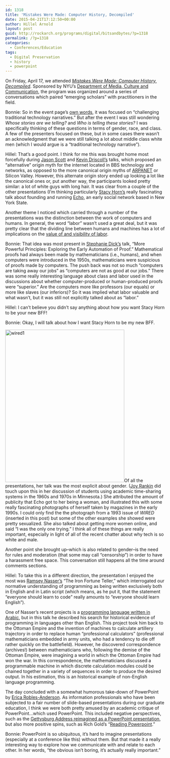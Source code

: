```yaml
---
id: 1318
title: 'Mistakes Were Made: Computer History, Decompiled'
date: 2015-04-21T17:12:50+00:00
author: Hillel Arnold
layout: post
guid: http://rockarch.org/programs/digital/bitsandbytes/?p=1318
permalink: /?p=1318
categories:
  - Conferences/Education
tags:
  - Digital Preservation
  - history
  - powerpoint
---
```

On Friday, April 17, we attended [_Mistakes Were Made: Computer History, Decompiled_](http://www.programseries.com/2014-2015/mistakes-were-made-computer-history-decompiled/). Sponsored by NYU’s [Department of Media, Culture and Communication](http://steinhardt.nyu.edu/mcc/), the program was organized around a series of conversations which paired “emerging scholars” with practitioners in the field.<!--more-->

Bonnie: So in the event page’s [own words](http://www.programseries.com/2014-2015/mistakes-were-made-computer-history-decompiled/), it was focused on “challenging traditional technology narratives.” But after the event I was still wondering _Whose stories are we telling?_ and _Who is telling these stories?_ I was specifically thinking of these questions in terms of gender, race, and class. A few of the presenters focused on these, but in some cases there wasn’t an acknowledgment that we were still talking a lot about middle class white men (which I would argue is a “traditional technology narrative”).

Hillel: That’s a good point. I think for me this was brought home most forcefully during [Jason Scott](http://en.wikipedia.org/wiki/Jason_Scott) and [Kevin Driscoll&#8217;s](http://kevindriscoll.info/) talks, which proposed an “alternative” origin myth for the internet located in BBS technology and networks, as opposed to the more canonical origin myths of [ARPANET](http://en.wikipedia.org/wiki/ARPANET) or Silicon Valley. However, this alternate origin story ended up looking a lot like the canonical ones or, put another way, the participants looked pretty similar: a lot of white guys with long hair. It was clear from a couple of the other presentations (I’m thinking particularly [Stacy Horn’s](http://www.echonyc.com/~horn/stacy/) really fascinating talk about founding and running [Echo](http://www.echonyc.com/), an early social network based in New York State.

Another theme I noticed which carried through a number of the presentations was the distinction between the work of computers and humans. In general, the word “labor” wasn’t used a great deal, but it was pretty clear that the dividing line between humans and machines has a lot of implications on the [value of and visibility of labor](https://www.youtube.com/watch?v=_IZw2CoYztk).

Bonnie: That idea was most present in [Stephanie Dick’s](http://www.people.fas.harvard.edu/~sadick/) talk, “More Powerful Principles: Exploring the Early Automation of Proof.” Mathematical proofs had always been made by mathematicians (i.e., humans), and when computers were introduced in the 1950s, mathematicians were suspicious of proofs made by computers. The push back was not so much “computers are taking away our jobs” as “computers are not as good at our jobs.” There was some really interesting language about class and labor used in the discussions about whether computer-produced or human-produced proofs were “superior.” Are the computers more like professors (our equals) or more like slaves (our inferiors)? So it was implied what labor valuable and what wasn’t, but it was still not explicitly talked about as “labor.”

Hillel: I can’t believe you didn’t say anything about how you want Stacy Horn to be your new BFF!

Bonnie: Okay, I will talk about how I want Stacy Horn to be my new BFF.

[<img class="alignleft size-full wp-image-1321" src="http://rockarch.org/programs/digital/bitsandbytes/wp-content/uploads/2015/04/wired1.jpg" alt="wired1" width="376" height="482" srcset="http://blog.rockarch.org/wp-content/uploads/2015/04/wired1.jpg 376w, http://blog.rockarch.org/wp-content/uploads/2015/04/wired1-234x300.jpg 234w" sizes="(max-width: 376px) 100vw, 376px" />](http://rockarch.org/programs/digital/bitsandbytes/wp-content/uploads/2015/04/wired1.jpg)Of all the presentations, her talk was the most explicit about gender. ([Joy Rankin](http://history.yale.edu/people/joy-rankin) did touch upon this in her discussion of students using academic time-sharing systems in the 1960s and 1970s in Minnesota.) She attributed the amount of publicity that Echo got to her being a woman, and illustrated this with some really fascinating photographs of herself taken by magazines in the early 1990s. I could only find the the photograph from a 1993 issue of _WIRED_ (inserted in this post) but some of the other examples she showed were pretty sexualized. She also talked about getting more women online, and said &#8220;I was the only one trying.&#8221; I think all of these things are really important, especially in light of all of the recent chatter about why tech is so white and male.

Another point she brought up&#8211;which is also related to gender&#8211;is the need for rules and moderation (that some may call “censorship”) in order to have a harassment free space. This conversation still happens all the time around comments sections.

Hillel: To take this in a different direction, the presentation I enjoyed the most was [Ramsey Nasser&#8217;s](http://nas.sr/) “The Iron Fortune Teller,” which interrogated our normative understanding of programming as being written exclusively both in English and in Latin script (which means, as he put it, that the statement “everyone should learn to code” really amounts to “everyone should learn English”).

One of Nasser’s recent projects is a [programming language written in Arabic](https://www.youtube.com/watch?v=77KAHPZUR8g#t=21), but in this talk he described his search for historical evidence of programming in languages other than English. This project took him back to the Ottoman Empire and the invention of machines to calculate artillery trajectory in order to replace human “professional calculators” (professional mathematicians embedded in army units, who had a tendency to die off rather quickly on the battlefield). However, he discovered correspondence (archives!) between mathematicians who, following the demise of the Ottoman Empire, were imagining a world in which the Ottoman Empire had won the war. In this correspondence, the mathematicians discussed a programmable machine in which discrete calculation modules could be chained together in a variety of sequences in order to produce the desired output. In his estimation, this is an historical example of non-English language programming.

The day concluded with a somewhat humorous take-down of PowerPoint by [Erica Robles-Anderson](http://steinhardt.nyu.edu/faculty/Erica_Robles-Anderson). As information professionals who have been subjected to a fair number of slide-based presentations during our graduate education, I think we were both pretty amused by an academic critique of PowerPoint&#8230;which used PowerPoint. This included negative perspectives, such as the [Gettysburg Address reimagined as a PowerPoint presentation](http://norvig.com/Gettysburg/), but also more positive spins, such as Rich Gold&#8217;s “[Reading Powerpoint](http://faculty.washington.edu/farkas/TC510-Fall2011/GoldReadingPowerpoint.pdf).”

Bonnie: PowerPoint is so ubiquitous, it’s hard to imagine presentations (especially at a conference like this) without them. But that made it a really interesting way to explore how we communicate with and relate to each other. In her words, &#8220;the obvious isn&#8217;t boring, it&#8217;s actually really important.&#8221;